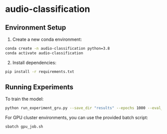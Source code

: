 # audio-classification

## Environment Setup

1. Create a new conda environment:
```bash
conda create -n audio-classification python=3.8
conda activate audio-classification
```

2. Install dependencies:
```bash
pip install -r requirements.txt
```

## Running Experiments

To train the model:
```bash
python run_experiment_gru.py --save_dir "results" --epochs 1000 --eval_interval 10 --lr 1e-3 --batch_size 32 --use_gpu
```

For GPU cluster environments, you can use the provided batch script:
```bash
sbatch gpu_job.sh
```